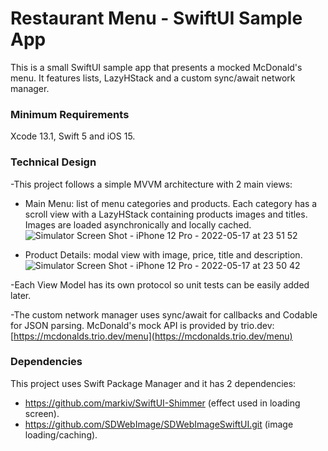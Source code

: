 # Restaurant Menu - SwiftUI Sample App
This is a small SwiftUI sample app that presents a mocked McDonald's menu. It features lists, LazyHStack and a custom sync/await network manager.

### Minimum Requirements 
Xcode 13.1, Swift 5 and iOS 15.

### Technical Design
-This project follows a simple MVVM architecture with 2 main views: 
 - Main Menu: list of menu categories and products. Each category has a scroll view with a LazyHStack containing products images and titles. Images are loaded asynchronically and locally cached.
 ![Simulator Screen Shot - iPhone 12 Pro - 2022-05-17 at 23 51 52](https://user-images.githubusercontent.com/4535491/168947576-4097d890-db29-40f7-bd97-ab824a047717.png)
 
 - Product Details: modal view with image, price, title and description. 
![Simulator Screen Shot - iPhone 12 Pro - 2022-05-17 at 23 50 42](https://user-images.githubusercontent.com/4535491/168947585-928fb5b7-bae1-4f7f-bf52-e38c9528fa2f.png)

-Each View Model has its own protocol so unit tests can be easily added later.

-The custom network manager uses sync/await for callbacks and Codable for JSON parsing. McDonald's mock API is provided by trio.dev: [https://mcdonalds.trio.dev/menu](https://mcdonalds.trio.dev/menu)

### Dependencies

This project uses Swift Package Manager and it has 2 dependencies: 

 - https://github.com/markiv/SwiftUI-Shimmer (effect used in loading screen).
 - https://github.com/SDWebImage/SDWebImageSwiftUI.git (image loading/caching).

